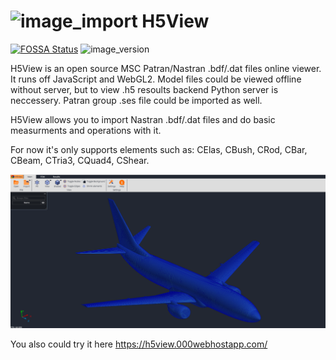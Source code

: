# ![image_import](flask/static/img/Logo.svg 'Intro') H5View
[![FOSSA Status](https://app.fossa.io/api/projects/git%2Bgithub.com%2Fnikitaiavdeev%2FH5View.svg?type=shield)](https://app.fossa.io/projects/git%2Bgithub.com%2Fnikitaiavdeev%2FH5View?ref=badge_shield)
![image_version](https://img.shields.io/badge/build-beta%20%5Bv.%200.0.1%5D-blue.svg 'Version') 

H5View is an open source MSC Patran/Nastran .bdf/.dat files online viewer. It runs off JavaScript and WebGL2. 
Model files could be viewed offline without server, but to view .h5 resoults backend Python server is neccessery. 
Patran group .ses file could be imported as well.

H5View allows you to import Nastran .bdf/.dat files and do basic measurments and operations with it. 

For now it's only supports elements such as:
  CElas, CBush, CRod, CBar, CBeam, CTria3, CQuad4, CShear.
  
  ![image_import](wiki/image1.png 'Example')

You also could try it here
https://h5view.000webhostapp.com/
